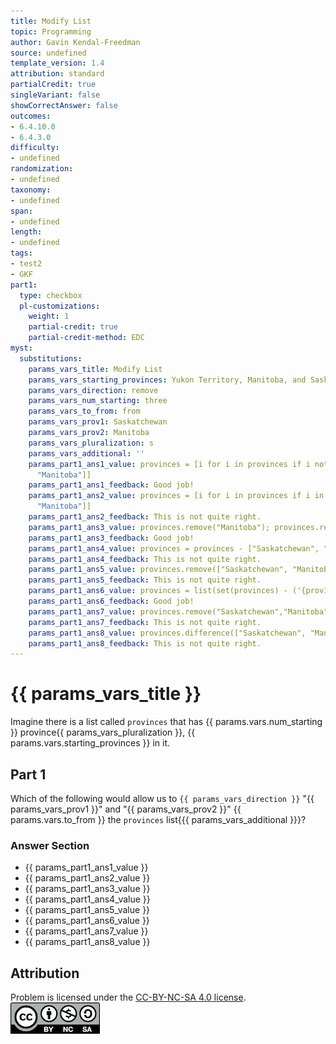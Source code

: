 ```yaml
---
title: Modify List
topic: Programming
author: Gavin Kendal-Freedman
source: undefined
template_version: 1.4
attribution: standard
partialCredit: true
singleVariant: false
showCorrectAnswer: false
outcomes:
- 6.4.10.0
- 6.4.3.0
difficulty:
- undefined
randomization:
- undefined
taxonomy:
- undefined
span:
- undefined
length:
- undefined
tags:
- test2
- GKF
part1:
  type: checkbox
  pl-customizations:
    weight: 1
    partial-credit: true
    partial-credit-method: EDC
myst:
  substitutions:
    params_vars_title: Modify List
    params_vars_starting_provinces: Yukon Territory, Manitoba, and Saskatchewan
    params_vars_direction: remove
    params_vars_num_starting: three
    params_vars_to_from: from
    params_vars_prov1: Saskatchewan
    params_vars_prov2: Manitoba
    params_vars_pluralization: s
    params_vars_additional: ''
    params_part1_ans1_value: provinces = [i for i in provinces if i not in ["Saskatchewan",
      "Manitoba"]]
    params_part1_ans1_feedback: Good job!
    params_part1_ans2_value: provinces = [i for i in provinces if i in ["Saskatchewan",
      "Manitoba"]]
    params_part1_ans2_feedback: This is not quite right.
    params_part1_ans3_value: provinces.remove("Manitoba"); provinces.remove("Saskatchewan")
    params_part1_ans3_feedback: Good job!
    params_part1_ans4_value: provinces = provinces - ["Saskatchewan", "Manitoba"]
    params_part1_ans4_feedback: This is not quite right.
    params_part1_ans5_value: provinces.remove(["Saskatchewan", "Manitoba"])
    params_part1_ans5_feedback: This is not quite right.
    params_part1_ans6_value: provinces = list(set(provinces) - ('{prov1}', '{prov2}'))
    params_part1_ans6_feedback: Good job!
    params_part1_ans7_value: provinces.remove("Saskatchewan","Manitoba")
    params_part1_ans7_feedback: This is not quite right.
    params_part1_ans8_value: provinces.difference(["Saskatchewan", "Manitoba"])
    params_part1_ans8_feedback: This is not quite right.
---
```

# {{ params_vars_title }}
Imagine there is a list called `provinces` that has {{ params.vars.num_starting }} province{{ params_vars_pluralization }}, {{ params.vars.starting_provinces }} in it.

## Part 1

Which of the following would allow us to `{{ params_vars_direction }}` "{{ params_vars_prov1 }}" and "{{ params_vars_prov2 }}" {{ params.vars.to_from }} the `provinces` list{{{ params_vars_additional }}}?

### Answer Section

- {{ params_part1_ans1_value }}
- {{ params_part1_ans2_value }}
- {{ params_part1_ans3_value }}
- {{ params_part1_ans4_value }}
- {{ params_part1_ans5_value }}
- {{ params_part1_ans6_value }}
- {{ params_part1_ans7_value }}
- {{ params_part1_ans8_value }}

## Attribution

Problem is licensed under the [CC-BY-NC-SA 4.0 license](https://creativecommons.org/licenses/by-nc-sa/4.0/).<br> ![The Creative Commons 4.0 license requiring attribution-BY, non-commercial-NC, and share-alike-SA license.](https://raw.githubusercontent.com/firasm/bits/master/by-nc-sa.png)